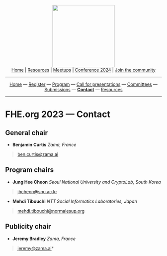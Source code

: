 <!-- Main header navigation -->
<p align="center">
  <img width="200" src="https://user-images.githubusercontent.com/5758427/180978488-db825482-5a58-4c7c-9589-c494a6f0be04.png"><br/>
  <a href="https://fhe-org.github.io">Home</a> | <a href="https://fhe-org.github.io/resources">Resources</a> | <a href="https://fhe-org.github.io/meetups/">Meetups</a> | <a href="https://fhe-org.github.io/conferences/conference-2024/">Conference 2024</a> | <a href="https://fhe-org.github.io/community">Join the community</a>
</p>
<hr/>
<!-- /Main header navigation -->



<!-- Header conference 2023 links -->
<p align="center">
  <a href="https://fhe-org.github.io/conferences/conference-2023/">Home</a>
  —
  <a href="https://lu.ma/fhe-org-conference-2023-tickets">Register</a>
  —
  <a href="https://fhe-org.github.io/conferences/conference-2023/program">Program</a>
  —
  <a href="https://fhe-org.github.io/conferences/conference-2023/call-for-presentations">Call for presentations</a>
  —
  <a href="https://fhe-org.github.io/conferences/conference-2023/committees">Committees</a>
  —
  <a href="https://easychair.org/conferences/?conf=fheorg2023" target="_blank">Submissions</a>
  —
  <a href="https://fhe-org.github.io/conferences/conference-2023/contact"><b>Contact</b></a>
  —
  <a href="https://fhe-org.github.io/conferences/conference-2023/resources">Resources</a>
</p>
<hr/>
<!-- /Header conference 2023 links -->

# FHE.org 2023 — Contact
## General chair
- **Benjamin Curtis** *Zama, France*
> ben.curtis@zama.ai

## Program chairs
- **Jung Hee Cheon** *Seoul National University and CryptoLab, South Korea*
> jhcheon@snu.ac.kr
- **Mehdi Tibouchi** *NTT Social Informatics Laboratories, Japan*
> mehdi.tibouchi@normalesup.org

## Publicity chair
- **Jeremy Bradley** *Zama, France*
> jeremy@zama.ai*
